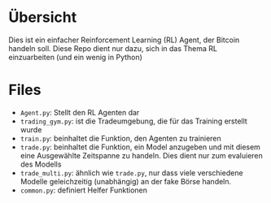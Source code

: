 # Übersicht
Dies ist ein einfacher Reinforcement Learning (RL) Agent, der Bitcoin handeln soll. Diese Repo dient nur dazu, sich in das Thema RL einzuarbeiten (und ein wenig in Python)



# Files
-   `Agent.py`: Stellt den RL Agenten dar
-   `trading_gym.py`: ist die Tradeumgebung, die für das Training erstellt wurde
-   `train.py`: beinhaltet die Funktion, den Agenten zu trainieren
-   `trade.py`: beinhaltet die Funktion, ein Model anzugeben und mit diesem eine Ausgewählte Zeitspanne zu handeln. Dies dient nur zum evaluieren des Modells
-   `trade_multi.py`: ähnlich wie `trade.py`, nur dass viele verschiedene Modelle geleichzeitig (unabhängig) an der fake Börse handeln. 
-   `common.py`: definiert Helfer Funktionen
